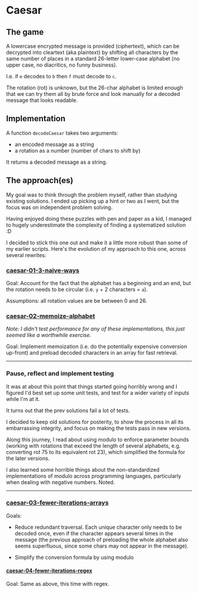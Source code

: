# Caesar

## The game

A lowercase encrypted message is provided (ciphertext), which can be decrypted into cleartext (aka plaintext) by shifting all characters by the same number of places in a standard 26-letter lower-case alphabet (no upper case, no diacritics, no funny business).

I.e. if `e` decodes to `b` then `f` must decode to `c`.

The rotation (rot) is unknown, but the 26-char alphabet is limited enough that we can try them all by brute force and look manually for a decoded message that looks readable.

## Implementation

A function `decodeCaesar` takes two arguments:

- an encoded message as a string
- a rotation as a number (number of chars to shift by)

It returns a decoded message as a string.

## The approach(es)

My goal was to think through the problem myself, rather than studying existing solutions. I ended up picking up a hint or two as I went, but the focus was on independent problem solving.

Having enjoyed doing these puzzles with pen and paper as a kid, I managed to hugely underestimate the complexity of finding a systematized solution :D

I decided to stick this one out and make it a little more robust than some of my earlier scripts. Here's the evolution of my approach to this one, across several rewrites:

### [caesar-01-3-naive-ways](./caesar-01-3-naive-ways.js)

Goal: Account for the fact that the alphabet has a beginning and an end, but the rotation needs to be circular (i.e. `y` + 2 characters = `a`).

Assumptions: all rotation values are be between 0 and 26.

### [caesar-02-memoize-alphabet](./caesar-02-memoize-alphabet.js)

_Note: I didn't test performance for any of these implementations, this just seemed like a worthwhile exercise._

Goal: Implement memoization (i.e. do the potentially expensive conversion up-front) and preload decoded characters in an array for fast retrieval.

***

### Pause, reflect and implement testing

It was at about this point that things started going horribly wrong and I figured I'd best set up some unit tests, and test for a wider variety of inputs while I'm at it.

It turns out that the prev solutions fail a lot of tests.

I decided to keep old solutions for posterity, to show the process in all its embarrassing integrity, and focus on making the tests pass in new versions.

Along this journey, I read about using modulo to enforce parameter bounds (working with rotations that exceed the length of several alphabets, e.g. converting rot 75 to its equivalent rot 23), which simplified the formula for the later versions.

I also learned some horrible things about the non-standardized implementations of modulo across programming languages, particularly when dealing with negative numbers. Noted.

***

### [caesar-03-fewer-iterations-arrays](./caesar-03-fewer-iterations-arrays.js)

Goals:

- Reduce redundant traversal. Each unique character only needs to be decoded once, even if the character appears several times in the message (the previous approach of preloading the whole alphabet also seems superfluous, since some chars may not appear in the message).

- Simplify the conversion formula by using modulo

#### [caesar-04-fewer-iterations-regex](./caesar-04-fewer-iterations-regex.js)

Goal: Same as above, this time with regex.

<!-- TODO: Update all files to read from provided ciphertext file -->
